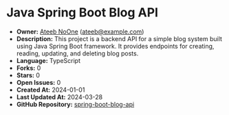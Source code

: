 # Java Spring Boot Blog API

- **Owner:** [Ateeb NoOne](https://github.com/AteebNoOne) (ateeb@example.com)
- **Description:** This project is a backend API for a simple blog system built using Java Spring Boot framework. It provides endpoints for creating, reading, updating, and deleting blog posts.
- **Language:** TypeScript
- **Forks:** 0
- **Stars:** 0
- **Open Issues:** 0
- **Created At:** 2024-01-01
- **Last Updated At:** 2024-03-28
- **GitHub Repository:** [spring-boot-blog-api](https://github.com/LuigiClemente/markdown-react-web)
